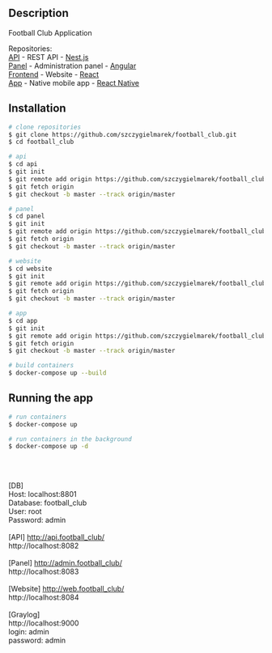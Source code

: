 ## Description

Football Club Application

Repositories: <br>
[API](https://github.com/szczygielmarek/football_club_api.git) - REST API - [Nest.js](https://nestjs.com/) <br>
[Panel](https://github.com/szczygielmarek/football_club_panel.git) - Administration panel - [Angular](https://angular.io/) <br>
[Frontend](https://github.com/szczygielmarek/football_club_website.git) - Website - [React](https://reactjs.org/) <br>
[App](https://github.com/szczygielmarek/football_club_app.git) - Native mobile app - [React Native](https://reactnative.dev/)

## Installation

```bash
# clone repositories
$ git clone https://github.com/szczygielmarek/football_club.git
$ cd football_club

# api
$ cd api
$ git init
$ git remote add origin https://github.com/szczygielmarek/football_club_api.git
$ git fetch origin
$ git checkout -b master --track origin/master

# panel
$ cd panel
$ git init
$ git remote add origin https://github.com/szczygielmarek/football_club_panel.git
$ git fetch origin
$ git checkout -b master --track origin/master

# website
$ cd website
$ git init
$ git remote add origin https://github.com/szczygielmarek/football_club_website.git
$ git fetch origin
$ git checkout -b master --track origin/master

# app
$ cd app
$ git init
$ git remote add origin https://github.com/szczygielmarek/football_club_app.git
$ git fetch origin
$ git checkout -b master --track origin/master
```

```bash
# build containers
$ docker-compose up --build
```

## Running the app

```bash
# run containers
$ docker-compose up

# run containers in the background
$ docker-compose up -d
```

<br>

## 

[DB] <br> 
    Host: localhost:8801 <br>
    Database: football_club <br>
    User: root <br>
    Password: admin <br><br>
[API] http://api.football_club/ <br> 
    http://localhost:8082 <br><br>
[Panel] http://admin.football_club/ <br> 
    http://localhost:8083 <br><br>
[Website] http://web.football_club/ <br> 
    http://localhost:8084 <br><br>
[Graylog] <br> 
    http://localhost:9000 <br>
    login: admin <br>
    password: admin <br> 
